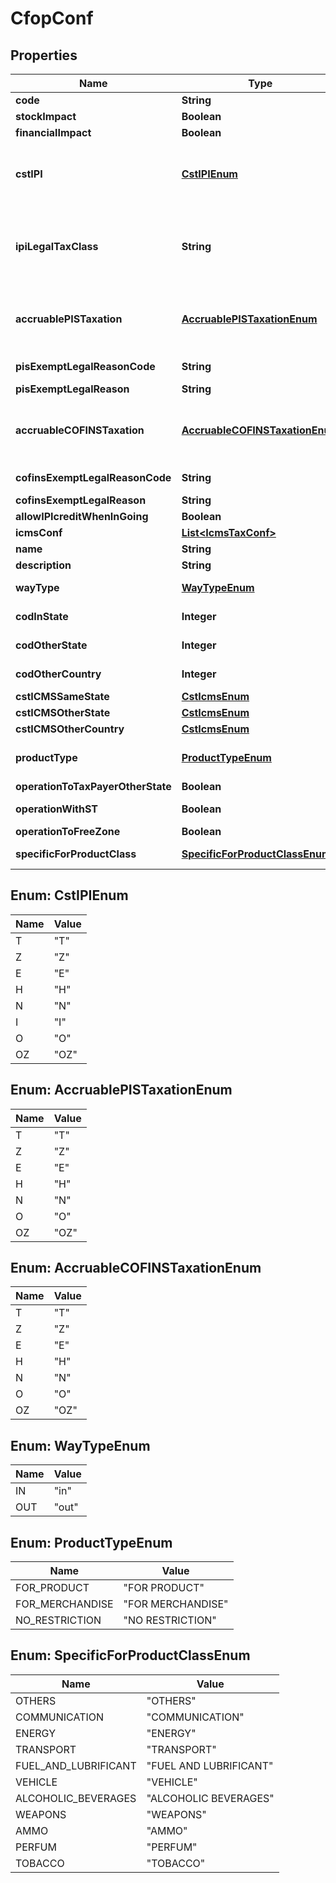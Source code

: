 
# CfopConf

## Properties
Name | Type | Description | Notes
------------ | ------------- | ------------- | -------------
**code** | **String** | main unique identificator | 
**stockImpact** | **Boolean** | Inform that the process has inventory impact. |  [optional]
**financialImpact** | **Boolean** | Inform that the process has financial impact. |  [optional]
**cstIPI** | [**CstIPIEnum**](#CstIPIEnum) | Inform if this process is subject to IPI taxation on output process - &#39;T&#39;  # TAXABLE - &#39;Z&#39;  # TAXABLE WITH RATE&#x3D;0.00 - &#39;E&#39;  # EXEMPT - &#39;H&#39;  # SUSPENDED - &#39;N&#39;  # NO TAXABLE     - &#39;I&#39;  # IMMUNE - &#39;O&#39;  # OTHER - &#39;OZ&#39; # OTHER AND ZERO VALUES  |  [optional]
**ipiLegalTaxClass** | **String** | Legal tax classificação for IPI (enquadramento) When the processo has CST IPI 52 or 54, is mandatory inform Reason Code, see Anexo XIV - Código de Enquadramento Legal do IPI from  http://www.nfe.fazenda.gov.br/portal/exibirArquivo.aspx?conteudo&#x3D;mCnJajU4BKU&#x3D;  |  [optional]
**accruablePISTaxation** | [**AccruablePISTaxationEnum**](#AccruablePISTaxationEnum) | Inform if this item by nature is subject to PIS taxation or exempt - &#39;T&#39; # TAXABLE - &#39;Z&#39; # TAXABLE WITH RATE&#x3D;0.00 - &#39;E&#39; # EXEMPT - &#39;H&#39; # SUSPENDED - &#39;N&#39; # NO TAXABLE - &#39;O&#39; # OTHER - &#39;OZ&#39;# OTHER AND ZERO VALUES  |  [optional]
**pisExemptLegalReasonCode** | **String** | When exempt, taxable with zero, suspended, not taxable, this field holds the official code number |  [optional]
**pisExemptLegalReason** | **String** | When specifi reason, this field has the description |  [optional]
**accruableCOFINSTaxation** | [**AccruableCOFINSTaxationEnum**](#AccruableCOFINSTaxationEnum) | Inform if this item by nature is subject to COFINS taxation or exempt - &#39;T&#39;  # TAXABLE - &#39;Z&#39;  # TAXABLE WITH RATE&#x3D;0.00 - &#39;E&#39;  # EXEMPT - &#39;H&#39;  # SUSPENDED - &#39;N&#39;  # NO TAXABLE     - &#39;O&#39;  # OTHER - &#39;OZ&#39; # OTHER AND ZERO VALUES  |  [optional]
**cofinsExemptLegalReasonCode** | **String** | When exempt, taxable with zero, suspended, not taxable, this field holds the official code number |  [optional]
**cofinsExemptLegalReason** | **String** | When specifi reason, this field has the description |  [optional]
**allowIPIcreditWhenInGoing** | **Boolean** | Inform that the process allow IPI credit to Input process |  [optional]
**icmsConf** | [**List&lt;IcmsTaxConf&gt;**](IcmsTaxConf.md) | the map key is state code |  [optional]
**name** | **String** |  | 
**description** | **String** |  |  [optional]
**wayType** | [**WayTypeEnum**](#WayTypeEnum) | inform if the transaction is an operation to internalizing item or value |  [optional]
**codInState** | **Integer** | CFOP code (tax code operation) when the transactions are within the same state. |  [optional]
**codOtherState** | **Integer** | CFOP code (tax code operation) when the transactions are to another state. |  [optional]
**codOtherCountry** | **Integer** | CFOP code (tax code operation) when the transactions are to another country. |  [optional]
**cstICMSSameState** | [**CstIcmsEnum**](CstIcmsEnum.md) |  |  [optional]
**cstICMSOtherState** | [**CstIcmsEnum**](CstIcmsEnum.md) |  |  [optional]
**cstICMSOtherCountry** | [**CstIcmsEnum**](CstIcmsEnum.md) |  |  [optional]
**productType** | [**ProductTypeEnum**](#ProductTypeEnum) | this field is used to define right CFOP, one operation type can be specialized to item product, item merchandise or generic |  [optional]
**operationToTaxPayerOtherState** | **Boolean** | field used to indicate an operation to ICMS tax payer |  [optional]
**operationWithST** | **Boolean** | field used to indicate an operation to items sibject to ICMS-ST |  [optional]
**operationToFreeZone** | **Boolean** | field used to indicate an operation to free zone |  [optional]
**specificForProductClass** | [**SpecificForProductClassEnum**](#SpecificForProductClassEnum) | field used to indicate an operation to some product class specifically |  [optional]


<a name="CstIPIEnum"></a>
## Enum: CstIPIEnum
Name | Value
---- | -----
T | &quot;T&quot;
Z | &quot;Z&quot;
E | &quot;E&quot;
H | &quot;H&quot;
N | &quot;N&quot;
I | &quot;I&quot;
O | &quot;O&quot;
OZ | &quot;OZ&quot;


<a name="AccruablePISTaxationEnum"></a>
## Enum: AccruablePISTaxationEnum
Name | Value
---- | -----
T | &quot;T&quot;
Z | &quot;Z&quot;
E | &quot;E&quot;
H | &quot;H&quot;
N | &quot;N&quot;
O | &quot;O&quot;
OZ | &quot;OZ&quot;


<a name="AccruableCOFINSTaxationEnum"></a>
## Enum: AccruableCOFINSTaxationEnum
Name | Value
---- | -----
T | &quot;T&quot;
Z | &quot;Z&quot;
E | &quot;E&quot;
H | &quot;H&quot;
N | &quot;N&quot;
O | &quot;O&quot;
OZ | &quot;OZ&quot;


<a name="WayTypeEnum"></a>
## Enum: WayTypeEnum
Name | Value
---- | -----
IN | &quot;in&quot;
OUT | &quot;out&quot;


<a name="ProductTypeEnum"></a>
## Enum: ProductTypeEnum
Name | Value
---- | -----
FOR_PRODUCT | &quot;FOR PRODUCT&quot;
FOR_MERCHANDISE | &quot;FOR MERCHANDISE&quot;
NO_RESTRICTION | &quot;NO RESTRICTION&quot;


<a name="SpecificForProductClassEnum"></a>
## Enum: SpecificForProductClassEnum
Name | Value
---- | -----
OTHERS | &quot;OTHERS&quot;
COMMUNICATION | &quot;COMMUNICATION&quot;
ENERGY | &quot;ENERGY&quot;
TRANSPORT | &quot;TRANSPORT&quot;
FUEL_AND_LUBRIFICANT | &quot;FUEL AND LUBRIFICANT&quot;
VEHICLE | &quot;VEHICLE&quot;
ALCOHOLIC_BEVERAGES | &quot;ALCOHOLIC BEVERAGES&quot;
WEAPONS | &quot;WEAPONS&quot;
AMMO | &quot;AMMO&quot;
PERFUM | &quot;PERFUM&quot;
TOBACCO | &quot;TOBACCO&quot;



